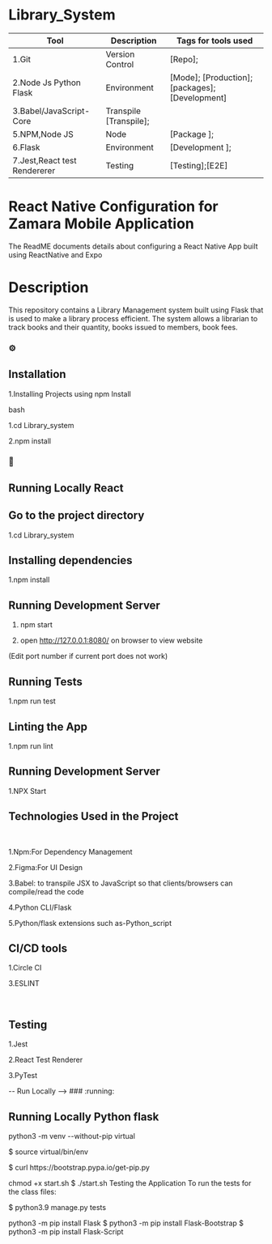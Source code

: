 # Library_System
<!--
The Readme file documents the project description and installation and set up instructions
-->
<!--
Align main heading to the center of the page
-->
| Tool                | Description                    | Tags for tools used                                                                                               |
| ------------------- | ------------------------------ | ---------------------------------------------------------------------------------------------------- |
| 1.Git                 | Version Control       | [Repo];                                                         |
| 2.Node Js Python Flask  | Environment           | [Mode]; [Production]; [packages];[Development]                    |
| 3.Babel/JavaScript-Core| Transpile       [Transpile];                                                 |
| 5.NPM,Node JS         | Node                  | [Package ]; 
| 6.Flask                | Environment          | [Development ];
| 7.Jest,React test Rendererer|    Testing  | [Testing];[E2E]                         
<div align="left">
<h1>React Native Configuration for Zamara Mobile Application </h1> The ReadME documents details about configuring a React Native App built using ReactNative and Expo

<!-- Badges -->
<p>
<h1> Description</h1>
This repository contains a Library Management system built using Flask that is used to make a library process efficient. The system allows a librarian to track books and their quantity, books issued to members, book fees.

<!-- Installation -->
### :gear:<h2>Installation</h2>

1.Installing Projects using npm Install

bash
  <p>1.cd Library_system</p>
  <p>2.npm install</p>
  
<!-- Run Locally -->
### :running:<h2> Running Locally React</h2>

<!-- Going into the project Directory/Folder -->
<h2>Go to the project directory</h2>

  1.cd Library_system

<!-- Installing dependencies using npm -->
<h2>Installing dependencies</h2>

  1.npm install

<!-- Running the Application in Development Mode -->
<h2>Running Development Server</h2>

  1. npm start

  2. open http://127.0.0.1:8080/ on browser to view website

  (Edit port number if current port does not work)

<!-- Running Device Environments -->


<!-- Running Tests on the Application -->
<h2>Running Tests</h2>

  1.npm run test

<!-- Linting the Application -->
<h2>Linting the App</h2>

  1.npm run lint

<!-- Running the Application Development Mode -->
<h2>Running Development Server</h2>

  1.NPX Start

<!-- Technologies Used -->
  
<h2>Technologies Used in the Project</h2>
<br>
  <p>1.Npm:For Dependency Management</p>
  <p>2.Figma:For UI Design</p>
  <p>3.Babel: to transpile JSX to JavaScript so that clients/browsers can compile/read the code</p>
  <p>4.Python CLI/Flask
  <p>5.Python/flask extensions such as-Python_script
  <br>
  <h2>CI/CD tools</h2>
  <p>1.Circle CI</p> 
  <p>3.ESLINT</p>
  <br>
  <h2>Testing</h2>
  <p>1.Jest</p> 
  <p>2.React Test Renderer</p> 
  <p>3.PyTest</p>
</p>
-- Run Locally -->
### :running:<h2> Running Locally Python flask</h2>
<p>python3 -m venv --without-pip virtual</p> 
<p>$ source virtual/bin/env</p> 
<p>$ curl https://bootstrap.pypa.io/get-pip.py </p>
<p>chmod +x start.sh $ ./start.sh Testing the Application To run the tests for the class files:
<p>$ python3.9 manage.py tests</p> 

<p>python3 -m pip install Flask $ python3 -m pip install Flask-Bootstrap $ python3 -m pip install Flask-Script</p>
<div>

